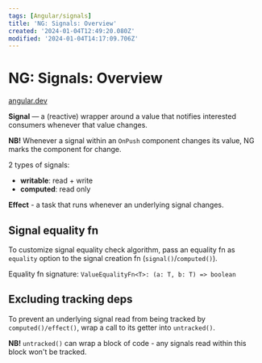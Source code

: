 ```yaml
---
tags: [Angular/signals]
title: 'NG: Signals: Overview'
created: '2024-01-04T12:49:20.080Z'
modified: '2024-01-04T14:17:09.706Z'
---
```


# NG: Signals: Overview

[angular.dev](https://angular.dev/guide/signals)

**Signal** &mdash; a (reactive) wrapper around a value that notifies interested consumers whenever that value changes.

**NB!** Whenever a signal within an `OnPush` component changes its value, NG marks the component for change. 

2 types of signals:
- **writable**: read + write
- **computed**: read only

**Effect** - a task that runs whenever an underlying signal changes.


## Signal equality fn

To customize signal equality check algorithm, pass an equality fn as `equality` option to the signal creation fn (`signal()`/`computed()`).

Equality fn signature: `ValueEqualityFn<T>: (a: T, b: T) => boolean`


## Excluding tracking deps

To prevent an underlying signal read from being tracked by `computed()/effect()`, wrap a call to its getter into `untracked()`.

**NB!** `untracked()` can wrap a block of code - any signals read within this block won't be tracked.



